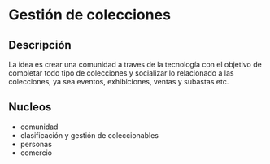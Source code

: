 # Gestión de colecciones

## Descripción

La idea es crear una comunidad a traves de la tecnología con el objetivo de completar todo tipo de colecciones y socializar lo relacionado a las colecciones, ya sea eventos, exhibiciones, ventas y subastas etc.

## Nucleos
* comunidad
* clasificación y gestión de coleccionables
* personas
* comercio
